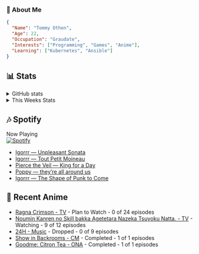 ### 👋 About Me
```json
{
  "Name": "Tommy Othen",
  "Age": 22,
  "Occupation": "Graudate",
  "Interests": ["Programming", "Games", "Anime"],
  "Learning": ["Kubernetes", "Ansible"]
}
```

## 📊 Stats
<details>
  <summary>GitHub stats</summary>
  <a href="https://github.com/anuraghazra/github-readme-stats">
    <img src="https://github-readme-stats.vercel.app/api?username=tommyothen&show_icons=true&count_private=true&hide=prs,issues">
  </a>
</details>

<details>
  <summary>This Weeks Stats</summary>
  <a href="https://github.com/anuraghazra/github-readme-stats">
    <img src="https://github-readme-stats.vercel.app/api/wakatime?username=tommyothen&cache_seconds=1800&custom_title=Top%20Languages">
  </a>
</details>

## 🎶 Spotify
Now Playing\
[![Spotify](https://novatorem-dasushiasian.vercel.app/api/spotify)](https://open.spotify.com/user/g90805640970)
<!-- LASTFM:START -->
* [Igorrr — Unpleasant Sonata](https://www.last.fm/music/Igorrr/_/Unpleasant+Sonata)
* [Igorrr — Tout Petit Moineau](https://www.last.fm/music/Igorrr/_/Tout+Petit+Moineau)
* [Pierce the Veil — King for a Day](https://www.last.fm/music/Pierce+the+Veil/_/King+for+a+Day)
* [Poppy — they’re all around us](https://www.last.fm/music/Poppy/_/they%E2%80%99re+all+around+us)
* [Igorrr — The Shape of Punk to Come](https://www.last.fm/music/Igorrr/_/The+Shape+of+Punk+to+Come)<!-- LASTFM:END -->

## 🗻 Recent Anime
<!-- ANIME-LIST:START -->
* [Ragna Crimson - TV](https://myanimelist.net/anime/51297/Ragna_Crimson) - Plan to Watch - 0 of 24 episodes
* [Noumin Kanren no Skill bakka Agetetara Nazeka Tsuyoku Natta. - TV](https://myanimelist.net/anime/51128/Noumin_Kanren_no_Skill_bakka_Agetetara_Nazeka_Tsuyoku_Natta) - Watching - 9 of 12 episodes
* [24H - Music](https://myanimelist.net/anime/15527/24H) - Dropped - 0 of 9 episodes
* [Show in Backrooms - CM](https://myanimelist.net/anime/55356/Show_in_Backrooms) - Completed - 1 of 1 episodes
* [Goodme: Citron Tea - ONA](https://myanimelist.net/anime/54545/Goodme__Citron_Tea) - Completed - 1 of 1 episodes<!-- ANIME-LIST:END -->
